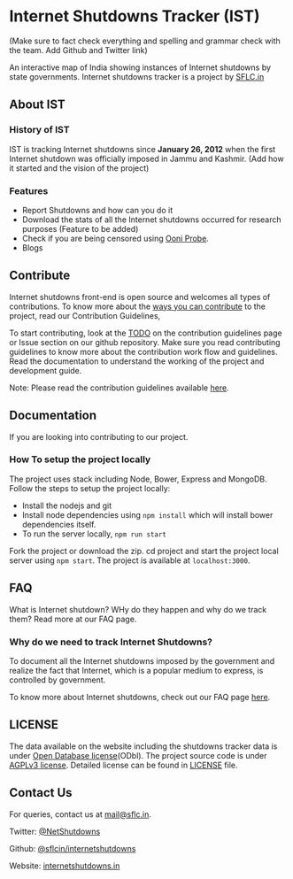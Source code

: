 # Internet Shutdowns Tracker (IST)
(Make sure to fact check everything and spelling and grammar check with the team. Add Github and Twitter link)

An interactive map of India showing instances of Internet shutdowns by state governments. Internet shutdowns tracker is a project by [SFLC.in](https://sflc.in)




## About IST
### History of IST

IST is tracking Internet shutdowns since **January 26, 2012** when the first Internet shutdown was officially imposed in Jammu and Kashmir. (Add how it started and the vision of the project)



### Features

* Report Shutdowns and how can you do it
* Download the stats of all the Internet shutdowns occurred for research purposes (Feature to be added)
* Check if you are being censored using [Ooni Probe](https://ooni.org/).
* Blogs 




## Contribute
Internet shutdowns front-end is open source and welcomes all types of contributions. To know more about the [ways you can contribute](./CONTRIBUTE.md/#Ways-to-contribute?) to the project, read our Contribution Guidelines,

To start contributing, look at the [TODO](./CONTRIBUTE.md/#TODO) on the contribution guidelines page or Issue section on our github repository. Make sure you read contributing guidelines to know more about the contribution work flow and guidelines. Read the documentation to understand the working of the project and development guide.

Note: Please read the contribution guidelines available [here](./CONTRIBUTE.md).



## Documentation 

If you are looking into contributing to our project.

### How To setup the project locally
The project uses stack including Node, Bower, Express and MongoDB. Follow the steps to setup the project locally:
* Install the nodejs and git
* Install node dependencies using `npm install` which will install bower dependencies itself.
* To run the server locally, `npm run start`


 Fork the project or download the zip.
 cd project and start the project local server using `npm start`.
 The project is available at `localhost:3000`.



## FAQ

 What is Internet shutdown?
 WHy do they happen and why do we track them?
 Read more at our FAQ page.

### Why do we need to track Internet Shutdowns?
To document all the Internet shutdowns imposed by the government and realize the fact that Internet, which is a popular medium to express, is controlled by government.

To know more about Internet shutdowns, check out our FAQ page [here](https://internetshutdowns.in/about).



## LICENSE

The data available on the website including the shutdowns tracker data is under [Open Database license](https://opendatacommons.org/licenses/odbl/1.0/index.html)(ODbl). The project source code is under [AGPLv3 license](https://www.gnu.org/licenses/agpl-3.0.en.html). Detailed license can be found in [LICENSE](./LICENSE) file.



## Contact Us

For queries, contact us at [mail@sflc.in](mailto:mail@sflc.in).

Twitter: [@NetShutdowns](https://twitter.com/NetShutdowns)

Github: [@sflcin/internetshutdowns](https://github.com/sflcin/internetshutdowns/)

Website: [internetshutdowns.in](https://internetshutdowns.in)

